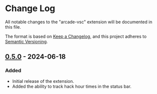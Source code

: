 # Change Log

All notable changes to the "arcade-vsc" extension will be documented in this file.

The format is based on [Keep a Changelog](https://keepachangelog.com/en/1.1.0/),
and this project adheres to [Semantic Versioning](https://semver.org/spec/v2.0.0.html).

## [0.5.0] - 2024-06-18

### Added

- Initial release of the extension.
- Added the ability to track hack hour times in the status bar.

[0.5.0]: https://github.com/samdev-7/arcade-vsc/releases/tag/v0.5.0